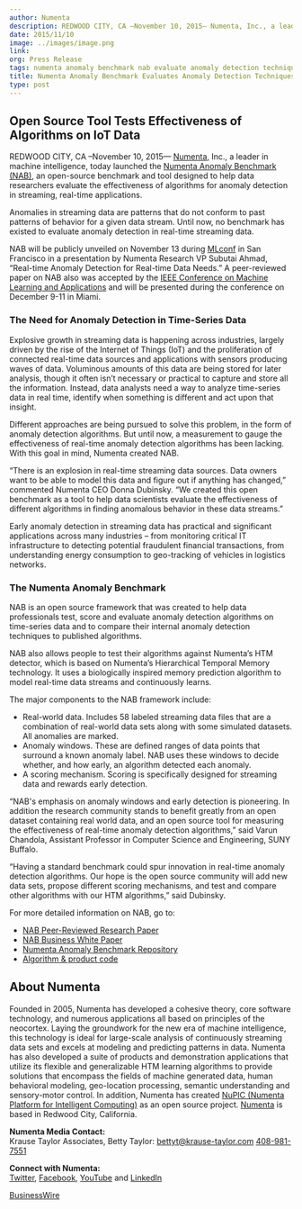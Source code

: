 ```yaml
---
author: Numenta
description: REDWOOD CITY, CA –November 10, 2015— Numenta, Inc., a leader in machine intelligence, today launched the Numenta Anomaly Benchmark (NAB), an open-source benchmark and tool designed to help data
date: 2015/11/10
image: ../images/image.png
link:
org: Press Release
tags: numenta anomaly benchmark nab evaluate anomaly detection techniques on real-time streaming data
title: Numenta Anomaly Benchmark Evaluates Anomaly Detection Techniques for Real-time, Streaming Data
type: post
---
```


## Open Source Tool Tests Effectiveness of Algorithms on IoT Data

REDWOOD CITY, CA –November 10, 2015— [Numenta](/), Inc., a leader in machine
intelligence, today launched the
[Numenta Anomaly Benchmark (NAB)](/applications/numenta-anomaly-benchmark/), an
open-source benchmark and tool designed to help data researchers evaluate the
effectiveness of algorithms for anomaly detection in streaming,
real-time applications.

Anomalies in streaming data are patterns that do not conform to past patterns of
behavior for a given data stream. Until now, no benchmark has existed to
evaluate anomaly detection in real-time streaming data.

NAB will be publicly unveiled on November 13 during
[MLconf](http://mlconf.com/events/san-francisco-ca/) in San Francisco in a
presentation by Numenta Research VP Subutai Ahmad, “Real-time Anomaly Detection
for Real-time Data Needs.” A peer-reviewed paper on NAB also was accepted by the
[IEEE Conference on Machine Learning and Applications](http://www.icmla-conference.org/icmla15/)
and will be presented during the conference on December 9-11 in Miami.

### The Need for Anomaly Detection in Time-Series Data

Explosive growth in streaming data is happening across industries, largely
driven by the rise of the Internet of Things (IoT) and the proliferation of
connected real-time data sources and applications with sensors producing waves
of data. Voluminous amounts of this data are being stored for later analysis,
though it often isn’t necessary or practical to capture and store all the
information. Instead, data analysts need a way to analyze time-series data in
real time, identify when something is different and act upon that insight.   

Different approaches are being pursued to solve this problem, in the form of
anomaly detection algorithms. But until now, a measurement to gauge the
effectiveness of real-time anomaly detection algorithms has been lacking. With
this goal in mind, Numenta created NAB.

“There is an explosion in real-time streaming data sources.  Data owners want to
be able to model this data and figure out if anything has changed,” commented
Numenta CEO Donna Dubinsky.  “We created this open benchmark as a tool to help
data scientists evaluate the effectiveness of different algorithms in finding
anomalous behavior in these data streams.”

Early anomaly detection in streaming data has practical and significant
applications across many industries – from monitoring critical IT infrastructure
to detecting potential fraudulent financial transactions, from understanding
energy consumption to geo-tracking of vehicles in logistics networks.

### The Numenta Anomaly Benchmark

NAB is an open source framework that was created to help data professionals
test, score and evaluate anomaly detection algorithms on time-series data and to
compare their internal anomaly detection techniques to published algorithms.

NAB also allows people to test their algorithms against Numenta’s HTM detector,
which is based on Numenta’s Hierarchical Temporal Memory technology. It uses a
biologically inspired memory prediction algorithm to model real-time data
streams and continuously learns.

The major components to the NAB framework include:

* Real-world data. Includes 58 labeled streaming data files that are a
  combination of real-world data sets along with some simulated datasets. All
  anomalies are marked.
* Anomaly windows. These are defined ranges of data points that surround a known
  anomaly label. NAB uses these windows to decide whether, and how early, an
  algorithm detected each anomaly.
* A scoring mechanism. Scoring is specifically designed for streaming data and
  rewards early detection.

“NAB's emphasis on anomaly windows and early detection is pioneering. In
addition the research community stands to benefit greatly from an open dataset
containing real world data, and an open source tool for measuring the
effectiveness of real-time anomaly detection algorithms,” said Varun Chandola,
Assistant Professor in Computer Science and Engineering, SUNY Buffalo.

“Having a standard benchmark could spur innovation in real-time anomaly
detection algorithms. Our hope is the open source community will add new data
sets, propose different scoring mechanisms, and test and compare other
algorithms with our HTM algorithms,” said Dubinsky.

For more detailed information on NAB, go to:

* [NAB Peer-Reviewed Research Paper](http://arxiv.org/abs/1510.03336)
* [NAB Business White Paper](/assets/pdf/numenta-anomaly-benchmark/NAB-Business-Paper.pdf)
* [Numenta Anomaly Benchmark Repository](https://github.com/numenta/NAB)
* [Algorithm &amp; product code](http://numenta.org)

## About Numenta

Founded in 2005, Numenta has developed a cohesive theory, core software
technology, and numerous applications all based on principles of the neocortex.
Laying the groundwork for the new era of machine intelligence, this technology
is ideal for large-scale analysis of continuously streaming data sets and excels
at modeling and predicting patterns in data. Numenta has also developed a suite
of products and demonstration applications that utilize its flexible and
generalizable HTM learning algorithms to provide solutions that encompass the
fields of machine generated data, human behavioral modeling, geo-location
processing, semantic understanding and sensory-motor control. In addition,
Numenta has created
[NuPIC (Numenta Platform for Intelligent Computing)](http://numenta.org) as an
open source project. [Numenta](/) is based in Redwood City, California.

**Numenta Media Contact:** <br/>
Krause Taylor Associates,
Betty Taylor:
[bettyt@krause-taylor.com](mailto:bettyt@krause-taylor.com)
[408-981-7551](tel:+1-408-981-7551)

**Connect with Numenta:** <br/>
[Twitter](https://twitter.com/numenta),
[Facebook](https://www.facebook.com/pages/Numenta/321559142118?ref=br_tf),
[YouTube](https://www.youtube.com/user/numenta) and
[LinkedIn](https://www.linkedin.com/company/numenta)

[BusinessWire](http://www.businesswire.com/news/home/20151110006297/en/Numenta-Anomaly-Benchmark-Evaluates-Anomaly-Detection-Techniques)
